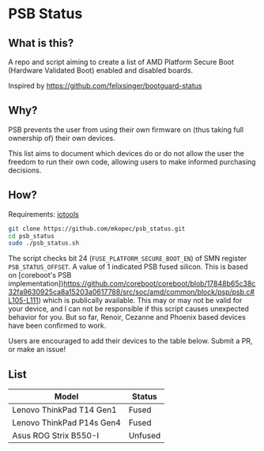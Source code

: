 # PSB Status

## What is this?

A repo and script aiming to create a list of AMD Platform Secure Boot (Hardware
Validated Boot) enabled and disabled boards.

Inspired by https://github.com/felixsinger/bootguard-status

## Why?

PSB prevents the user from using their own firmware on (thus taking full
ownership of) their own devices.

This list aims to document which devices do or do not allow the user the
freedom to run their own code, allowing users to make informed purchasing
decisions.

## How?

Requirements: [iotools](https://github.com/adurbin/iotools)

```bash
git clone https://github.com/mkopec/psb_status.git
cd psb_status
sudo ./psb_status.sh
```

The script checks bit 24 (`FUSE_PLATFORM_SECURE_BOOT_EN`) of SMN register
`PSB_STATUS_OFFSET`. A value of 1 indicated PSB fused silicon. This is based on
[coreboot's PSB implementation])https://github.com/coreboot/coreboot/blob/17848b65c38c32fa9630925ca8a15203a0617788/src/soc/amd/common/block/psp/psb.c#L105-L111)
which is publically available. This may or may not be valid for your device,
and I can not be responsible if this script causes unexpected behavior for you.
But so far, Renoir, Cezanne and Phoenix based devices have been confirmed to
work.

Users are encouraged to add their devices to the table below. Submit a PR, or
make an issue!

## List

| Model | Status |
| --- | --- |
| Lenovo ThinkPad T14 Gen1 | Fused |
| Lenovo ThinkPad P14s Gen4 | Fused |
| Asus ROG Strix B550-I | Unfused |
